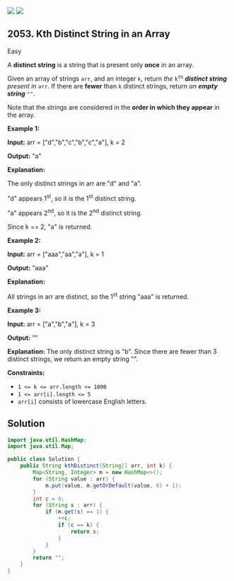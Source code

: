 [![](https://img.shields.io/github/stars/javadev/LeetCode-in-Java?label=Stars&style=flat-square)](https://github.com/javadev/LeetCode-in-Java)
[![](https://img.shields.io/github/forks/javadev/LeetCode-in-Java?label=Fork%20me%20on%20GitHub%20&style=flat-square)](https://github.com/javadev/LeetCode-in-Java/fork)

## 2053\. Kth Distinct String in an Array

Easy

A **distinct string** is a string that is present only **once** in an array.

Given an array of strings `arr`, and an integer `k`, return _the_ <code>k<sup>th</sup></code> _**distinct string** present in_ `arr`. If there are **fewer** than `k` distinct strings, return _an **empty string**_ `""`.

Note that the strings are considered in the **order in which they appear** in the array.

**Example 1:**

**Input:** arr = ["d","b","c","b","c","a"], k = 2

**Output:** "a"

**Explanation:**

The only distinct strings in arr are "d" and "a".

"d" appears 1<sup>st</sup>, so it is the 1<sup>st</sup> distinct string.

"a" appears 2<sup>nd</sup>, so it is the 2<sup>nd</sup> distinct string.

Since k == 2, "a" is returned. 

**Example 2:**

**Input:** arr = ["aaa","aa","a"], k = 1

**Output:** "aaa"

**Explanation:**

All strings in arr are distinct, so the 1<sup>st</sup> string "aaa" is returned. 

**Example 3:**

**Input:** arr = ["a","b","a"], k = 3

**Output:** ""

**Explanation:** The only distinct string is "b". Since there are fewer than 3 distinct strings, we return an empty string "". 

**Constraints:**

*   `1 <= k <= arr.length <= 1000`
*   `1 <= arr[i].length <= 5`
*   `arr[i]` consists of lowercase English letters.

## Solution

```java
import java.util.HashMap;
import java.util.Map;

public class Solution {
    public String kthDistinct(String[] arr, int k) {
        Map<String, Integer> m = new HashMap<>();
        for (String value : arr) {
            m.put(value, m.getOrDefault(value, 0) + 1);
        }
        int c = 0;
        for (String s : arr) {
            if (m.get(s) == 1) {
                ++c;
                if (c == k) {
                    return s;
                }
            }
        }
        return "";
    }
}
```